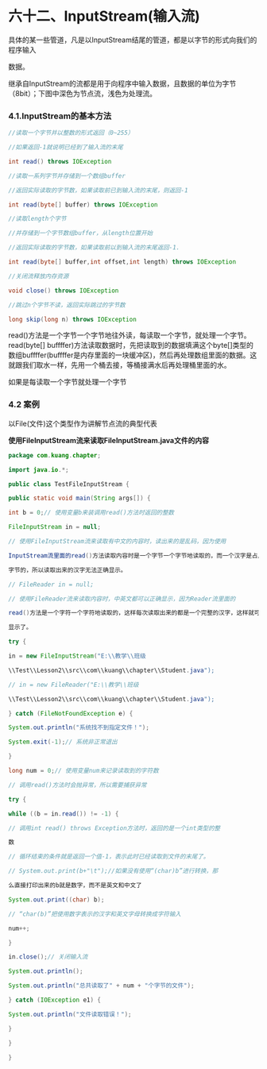 # 六十二、InputStream(输入流)

具体的某一些管道，凡是以InputStream结尾的管道，都是以字节的形式向我们的程序输入

数据。

继承自InputStream的流都是用于向程序中输入数据，且数据的单位为字节（8bit）；下图中深色为节点流，浅色为处理流。

### 4.1.InputStream的基本方法

```java
//读取一个字节并以整数的形式返回（0~255） 

//如果返回-1就说明已经到了输入流的末尾 

int read() throws IOException 

//读取一系列字节并存储到一个数组buffer 

//返回实际读取的字节数，如果读取前已到输入流的末尾，则返回-1 

int read(byte[] buffer) throws IOException 

//读取length个字节 

//并存储到一个字节数组buffer，从length位置开始 

//返回实际读取的字节数，如果读取前以到输入流的末尾返回-1. 

int read(byte[] buffer,int offset,int length) throws IOException 

//关闭流释放内存资源 

void close() throws IOException 

//跳过n个字节不读，返回实际跳过的字节数 

long skip(long n) throws IOException 
```

 read()方法是一个字节一个字节地往外读，每读取一个字节，就处理一个字节。read(byte[] buffffer)方法读取数据时，先把读取到的数据填满这个byte[]类型的数组buffffer(buffffer是内存里面的一块缓冲区)，然后再处理数组里面的数据。这就跟我们取水一样，先用一个桶去接，等桶接满水后再处理桶里面的水。

如果是每读取一个字节就处理一个字节

### **4.2** **案例** 

以File(文件)这个类型作为讲解节点流的典型代表

**使用FileInputStream流来读取FileInputStream.java文件的内容**

```java
package com.kuang.chapter; 

import java.io.*; 

public class TestFileInputStream { 

public static void main(String args[]) { 

int b = 0;// 使用变量b来装调用read()方法时返回的整数 

FileInputStream in = null; 

// 使用FileInputStream流来读取有中文的内容时，读出来的是乱码，因为使用 

InputStream流里面的read()方法读取内容时是一个字节一个字节地读取的，而一个汉字是占用两个 

字节的，所以读取出来的汉字无法正确显示。 

// FileReader in = null; 

// 使用FileReader流来读取内容时，中英文都可以正确显示，因为Reader流里面的 

read()方法是一个字符一个字符地读取的，这样每次读取出来的都是一个完整的汉字，这样就可以正确 

显示了。 

try {

in = new FileInputStream("E:\\教学\\班级 

\\Test\\Lesson2\\src\\com\\kuang\\chapter\\Student.java"); 

// in = new FileReader("E:\\教学\\班级 

\\Test\\Lesson2\\src\\com\\kuang\\chapter\\Student.java"); 

} catch (FileNotFoundException e) { 

System.out.println("系统找不到指定文件！"); 

System.exit(-1);// 系统非正常退出 

}

long num = 0;// 使用变量num来记录读取到的字符数 

// 调用read()方法时会抛异常，所以需要捕获异常 

try {

while ((b = in.read()) != -1) { 

// 调用int read() throws Exception方法时，返回的是一个int类型的整 

数 

// 循环结束的条件就是返回一个值-1，表示此时已经读取到文件的末尾了。 

// System.out.print(b+"\t");//如果没有使用“(char)b”进行转换，那 

么直接打印出来的b就是数字，而不是英文和中文了 

System.out.print((char) b); 

// “char(b)”把使用数字表示的汉字和英文字母转换成字符输入 

num++; 

}

in.close();// 关闭输入流 

System.out.println(); 

System.out.println("总共读取了" + num + "个字节的文件"); 

} catch (IOException e1) { 

System.out.println("文件读取错误！"); 

} 

} 

} 
```

